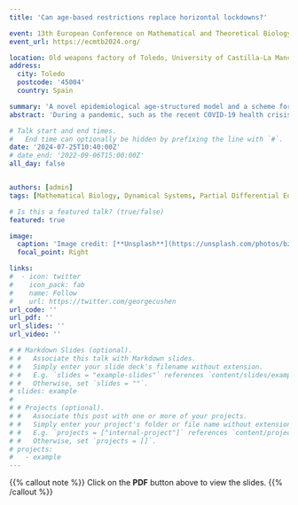 ```yaml
---
title: 'Can age-based restrictions replace horizontal lockdowns?'

event: 13th European Conference on Mathematical and Theoretical Biology
event_url: https://ecmtb2024.org/

location: Old weapons factory of Toledo, University of Castilla-La Mancha, Toledo Campus
address:
  city: Toledo
  postcode: '45004'
  country: Spain

summary: 'A novel epidemiological age-structured model and a scheme for comparing different epidemiological strategies are introduced, and applied to COVID-19 as a means of comparing horizontal to age-based lockdowns.'
abstract: 'During a pandemic, such as the recent COVID-19 health crisis, policymakers are confronted with the decision of implementing effective, yet socioeconomically detrimental measures, such as horizontal lockdowns, which encompass school and workplace closures, physical distancing, and other similar measures. Age-based restrictions have been discussed as a possible alternative to horizontal restrictions. Considering the above statement, we propose a novel age-structured SVeaiR epidemiological model, along with a scheme for the comparison of certain epidemiological strategies. We study the global stability of the model and put the scheme to the test, in order to compare the effectiveness of age-based and horizontal restrictions.'

# Talk start and end times.
#   End time can optionally be hidden by prefixing the line with `#`.
date: '2024-07-25T10:40:00Z'
# date_end: '2022-09-06T15:00:00Z'
all_day: false


authors: [admin]
tags: [Mathematical Biology, Dynamical Systems, Partial Differential Equations]

# Is this a featured talk? (true/false)
featured: true

image:
  caption: 'Image credit: [**Unsplash**](https://unsplash.com/photos/bzdhc5b3Bxs)'
  focal_point: Right

links:
#  - icon: twitter
#    icon_pack: fab
#    name: Follow
#    url: https://twitter.com/georgecushen
url_code: ''
url_pdf: ''
url_slides: ''
url_video: ''

# # Markdown Slides (optional).
# #   Associate this talk with Markdown slides.
# #   Simply enter your slide deck's filename without extension.
# #   E.g. `slides = "example-slides"` references `content/slides/example-slides.md`.
# #   Otherwise, set `slides = ""`.
# slides: example
# 
# # Projects (optional).
# #   Associate this post with one or more of your projects.
# #   Simply enter your project's folder or file name without extension.
# #   E.g. `projects = ["internal-project"]` references `content/project/deep-learning/index.md`.
# #   Otherwise, set `projects = []`.
# projects:
#   - example
---
```


{{% callout note %}}
Click on the **PDF** button above to view the slides.
{{% /callout %}}
